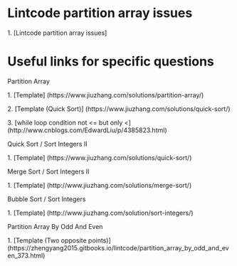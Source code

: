 # Lintcode partition array issues
<p>1. [Lintcode partition array issues]

# Useful links for specific questions
<p>Partition Array
<p>1. [Template] (https://www.jiuzhang.com/solutions/partition-array/)
<p>2. [Template (Quick Sort)] (https://www.jiuzhang.com/solutions/quick-sort/)
<p>3. [while loop condition not <= but only <] (http://www.cnblogs.com/EdwardLiu/p/4385823.html)

<p>Quick Sort / Sort Integers II
<p>1. [Template] (https://www.jiuzhang.com/solutions/quick-sort/)

<p>Merge Sort / Sort Integers II
<p>1. [Template] (http://www.jiuzhang.com/solutions/merge-sort/)

<p>Bubble Sort / Sort Integers
<p>1. [Template] (http://www.jiuzhang.com/solution/sort-integers/)

<p>Partition Array By Odd And Even
<p>1. [Template (Two opposite points)] (https://zhengyang2015.gitbooks.io/lintcode/partition_array_by_odd_and_even_373.html)
